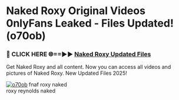 # Naked Roxy Original Videos 0nlyFans Leaked - Files Updated! (o70ob)

<h3>🔴 CLICK HERE 🌐==►► <a href="https://tinyurl.com/yckcrads" rel="nofollow">Naked Roxy Updated Files</a></h3>

Get Naked Roxy and all content. Now you can access all videos and pictures of Naked Roxy. New Updated Files 2025!

[![o70ob](https://i.imgur.com/hpKpOFt.gif)](https://tinyurl.com/yckcrads)
fnaf roxy naked<br>
roxy reynolds naked